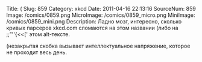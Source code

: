 Title: ( 
Slug: 859 
Category: xkcd 
Date: 2011-04-16 22:13:16 
SourceNum: 859 
Image: /comics/0859.png 
MicroImage: /comics/0859_micro.png 
MiniImage: /comics/0859_mini.png 
Description: Ладно мозг, интересно, сколько кривых парсеров xkcd.com сломаются на этом названии (либо на \;;”\''{\<<[' этом alt-тексте. 

(незакрытая скобка вызывает интеллектуальное напряжение, которое не проходит весь день.